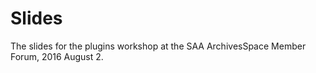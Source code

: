 # Slides

The slides for the plugins workshop at the SAA ArchivesSpace Member Forum, 2016 August 2.
